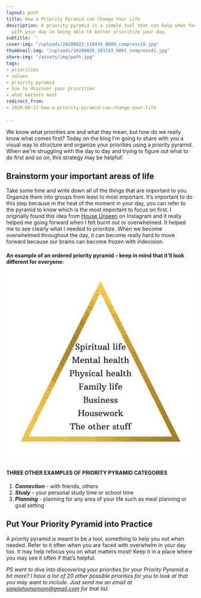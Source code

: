 ```yaml
---
layout: post
title: How a Priority Pyramid can Change Your Life
description: A priority pyramid is a simple tool that can help when feeling overwhelmed
  with your day in being able to better prioritize your day.
subtitle: ''
cover-img: "/uploads/20200822_110434_0000_compress19.jpg"
thumbnail-img: "/uploads/20200826_203743_0001_compress41.jpg"
share-img: "/assets/img/path.jpg"
tags:
- priorities
- values
- priority pyramid
- how to discover your priorities
- what matters most
redirect_from:
- 2020-08-27-how-a-priority-pyramid-can-change-your-life

---
```

We know what priorities are and what they mean, but how do we really know what comes first? Today on the blog I'm going to share with you a visual way to structure and organize your priorities using a priority pyramid. When we're struggling with the day to day and trying to figure out what to do first and so on, this strategy may be helpful!

## Brainstorm your important areas of life

Take some time and write down all of the things that are important to you. Organize them into groups from least to most important. It’s important to do this step because in the heat of the moment in your day, you can refer to the pyramid to know which is the most important to focus on first. I originally found this idea from [House Unseen](https://github.com/kellymbriggs/hydeout-jekyll-starter/blob/master/_posts/www.instagram.com/houseunseen) on Instagram and it really helped me going forward when I felt burnt out or overwhelmed. It helped me to see clearly what I needed to prioritize. When we become overwhelmed throughout the day, it can become really hard to move forward because our brains can become frozen with indecision.

#### An example of an ordered priority pyramid – keep in mind that it’ll look different for everyone:

![A picture of my ordered priorities.](/uploads/spiritual-life.jpg "pyramid")

#### THREE OTHER EXAMPLES OF PRIORITY PYRAMID CATEGORIES

1. **_Connection_** - with friends, others
2. **_Study_** - your personal study time or school time
3. **_Planning_** - planning for any area of your life such as meal planning or goal setting

## Put Your Priority Pyramid into Practice

A priority pyramid is meant to be a tool, something to help you out when needed. Refer to it often when you are faced with overwhelm in your day too. It may help refocus you on what matters most! Keep it in a place where you may see it often if that’s helpful.

_PS want to dive into discovering your priorities for your Priority Pyramid a bit more? I have a list of 20 other possible priorities for you to look at that you may want to include. Just send me an email at_ [_simplehomemom@gmail.com_](mailto:simplehomemom@gmail.com) _for that list._